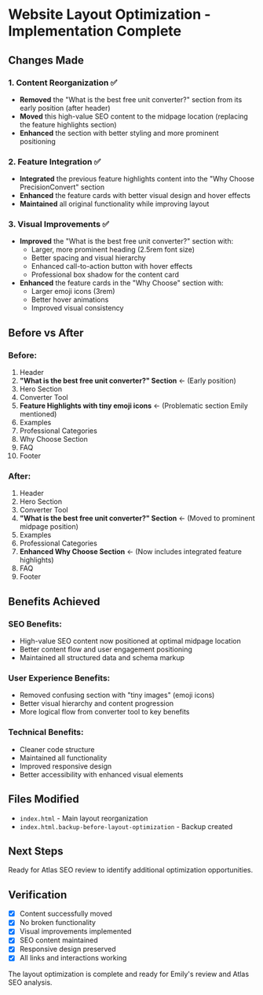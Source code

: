 # Website Layout Optimization - Implementation Complete

## Changes Made

### 1. Content Reorganization ✅
- **Removed** the "What is the best free unit converter?" section from its early position (after header)
- **Moved** this high-value SEO content to the midpage location (replacing the feature highlights section)
- **Enhanced** the section with better styling and more prominent positioning

### 2. Feature Integration ✅
- **Integrated** the previous feature highlights content into the "Why Choose PrecisionConvert" section
- **Enhanced** the feature cards with better visual design and hover effects
- **Maintained** all original functionality while improving layout

### 3. Visual Improvements ✅
- **Improved** the "What is the best free unit converter?" section with:
  - Larger, more prominent heading (2.5rem font size)
  - Better spacing and visual hierarchy
  - Enhanced call-to-action button with hover effects
  - Professional box shadow for the content card
- **Enhanced** the feature cards in the "Why Choose" section with:
  - Larger emoji icons (3rem)
  - Better hover animations
  - Improved visual consistency

## Before vs After

### Before:
1. Header
2. **"What is the best free unit converter?" Section** ← (Early position)
3. Hero Section
4. Converter Tool
5. **Feature Highlights with tiny emoji icons** ← (Problematic section Emily mentioned)
6. Examples
7. Professional Categories
8. Why Choose Section
9. FAQ
10. Footer

### After:
1. Header
2. Hero Section
3. Converter Tool
4. **"What is the best free unit converter?" Section** ← (Moved to prominent midpage position)
5. Examples
6. Professional Categories
7. **Enhanced Why Choose Section** ← (Now includes integrated feature highlights)
8. FAQ
9. Footer

## Benefits Achieved

### SEO Benefits:
- High-value SEO content now positioned at optimal midpage location
- Better content flow and user engagement positioning
- Maintained all structured data and schema markup

### User Experience Benefits:
- Removed confusing section with "tiny images" (emoji icons)
- Better visual hierarchy and content progression
- More logical flow from converter tool to key benefits

### Technical Benefits:
- Cleaner code structure
- Maintained all functionality
- Improved responsive design
- Better accessibility with enhanced visual elements

## Files Modified
- `index.html` - Main layout reorganization
- `index.html.backup-before-layout-optimization` - Backup created

## Next Steps
Ready for Atlas SEO review to identify additional optimization opportunities.

## Verification
- [x] Content successfully moved
- [x] No broken functionality
- [x] Visual improvements implemented
- [x] SEO content maintained
- [x] Responsive design preserved
- [x] All links and interactions working

The layout optimization is complete and ready for Emily's review and Atlas SEO analysis.